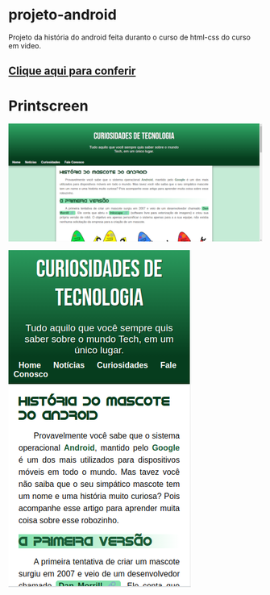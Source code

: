 # projeto-android
Projeto da história do android feita duranto o curso de html-css do curso em video.

## [Clique aqui para conferir](https://yagowill.github.io/projeto-android/)

# Printscreen

![print computador](imagens/Screenshot.png)

![print celular](imagens/Screenshot_mob.png)
